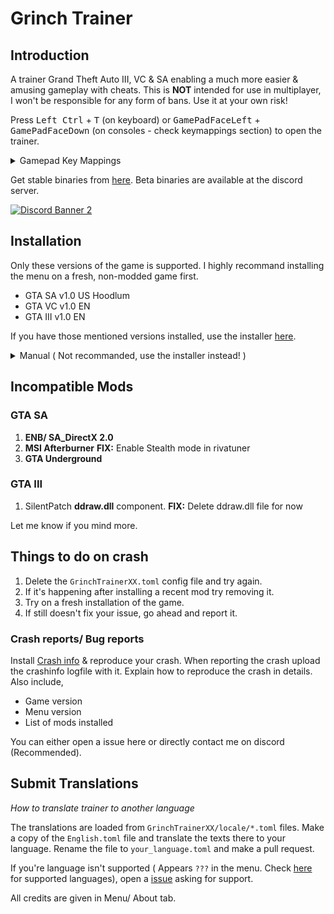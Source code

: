 # Grinch Trainer

## Introduction

A trainer Grand Theft Auto III, VC & SA enabling a much more easier & amusing gameplay with cheats. This is **NOT** intended for use in multiplayer, I won't be responsible for any form of bans. Use it at your own risk!

Press <kbd>Left Ctrl</kbd> + <kbd>T</kbd> (on keyboard) or <kbd>GamePadFaceLeft</kbd> + <kbd>GamePadFaceDown</kbd> (on consoles - check keymappings section) to open the trainer.

<details>
<summary>Gamepad Key Mappings</summary>

1. **GamepadStart**
   - Xbox: Menu
   - Switch: + (Plus)
   - PS: Options

2. **GamepadBack**
   - Xbox: View
   - Switch: - (Minus)
   - PS: Share

3. **GamepadFaceLeft**
   - Xbox: X
   - Switch: Y
   - PS: Square

4. **GamepadFaceRight**
   - Xbox: B
   - Switch: A
   - PS: Circle

5. **GamepadFaceUp**
   - Xbox: Y
   - Switch: X
   - PS: Triangle

6. **GamepadFaceDown**
   - Xbox: A
   - Switch: B
   - PS: Cross

7. **GamepadDpadLeft**
   - Xbox: D-pad Left
   - Switch: D-pad Left
   - PS: D-pad Left

8. **GamepadDpadRight**
   - Xbox: D-pad Right
   - Switch: D-pad Right
   - PS: D-pad Right

9. **GamepadDpadUp**
   - Xbox: D-pad Up
   - Switch: D-pad Up
   - PS: D-pad Up

10. **GamepadDpadDown**
    - Xbox: D-pad Down
    - Switch: D-pad Down
    - PS: D-pad Down

11. **GamepadL1**
    - Xbox: L Bumper
    - Switch: L
    - PS: L1

12. **GamepadR1**
    - Xbox: R Bumper
    - Switch: R
    - PS: R1

13. **GamepadL2**
    - Xbox: L Trigger
    - Switch: ZL
    - PS: L2

14. **GamepadR2**
    - Xbox: R Trigger
    - Switch: ZR
    - PS: R2

15. **GamepadL3**
    - Xbox: L Stick (click)
    - Switch: L3
    - PS: L3

16. **GamepadR3**
    - Xbox: R Stick (click)
    - Switch: R3
    - PS: R3

17. **GamepadLStickLeft**
    - Xbox: Left Analog Stick Left
    - Switch: Left Analog Stick Left
    - PS: [Analog] Move Window (in Windowing mode)

18. **GamepadLStickRight**
    - Xbox: Left Analog Stick Right
    - Switch: Left Analog Stick Right
    - PS: [Analog] Move Window (in Windowing mode)

19. **GamepadLStickUp**
    - Xbox: Left Analog Stick Up
    - Switch: Left Analog Stick Up
    - PS: [Analog] Move Window (in Windowing mode)

20. **GamepadLStickDown**
    - Xbox: Left Analog Stick Down
    - Switch: Left Analog Stick Down
    - PS: [Analog] Move Window (in Windowing mode)

21. **GamepadRStickLeft**
    - Xbox: Right Analog Stick Left
    - Switch: Right Analog Stick Left
    - PS: [Analog]

22. **GamepadRStickRight**
    - Xbox: Right Analog Stick Right
    - Switch: Right Analog Stick Right
    - PS: [Analog]

23. **GamepadRStickUp**
    - Xbox: Right Analog Stick Up
    - Switch: Right Analog Stick Up
    - PS: [Analog]

24. **GamepadRStickDown**
    - Xbox: Right Analog Stick Down
    - Switch: Right Analog Stick Down
    - PS: [Analog]

</details>

Get stable binaries from [here](https://github.com/user-grinch/GrinchTrainer-III-VC-SA/releases). Beta binaries are available at the discord server.

[![Discord Banner 2](https://discordapp.com/api/guilds/689515979847237649/widget.png?style=banner2)](https://discord.gg/AduJVdyqCD)

## Installation
Only these versions of the game is supported. I highly recommand installing the menu on a fresh, non-modded game first.
- GTA SA v1.0 US Hoodlum 
- GTA VC v1.0 EN
- GTA III v1.0 EN

If you have those mentioned versions installed, use the installer [here](https://github.com/user-grinch/GrinchTrainer-III-VC-SA/raw/master/installer/Installer.exe).

<details>
  <summary>Manual ( Not recommanded, use the installer instead! )</summary>

1. Install [DirectX9](https://www.microsoft.com/en-us/download/details.aspx?id=35), [Visual C++ Redistributable 2022 x86](https://aka.ms/vs/17/release/vc_redist.x86.exe) & [Ultimate asi loader](https://github.com/ThirteenAG/Ultimate-ASI-Loader/releases).
2. Download [**GrinchTrainerSA/VC/III.7z**](https://github.com/user-grinch/GrinchTrainer-III-VC-SA/releases) and extract everything in game root directory (NOT MODLOADER). The **GrinchTrainer** folder & **.asi** file must be placed in the same place.
3. Install [SilentPatch](https://gtaforums.com/topic/669045-silentpatch/) (For GTA III don't install the ddraw.dll component)
4. Install [D3D8to9 wrapper](https://github.com/crosire/d3d8to9/releases) (For III & VC) 
</details>

## Incompatible Mods
### GTA SA
1. **ENB/ SA_DirectX 2.0** 
2. **MSI Afterburner**  **FIX:**  Enable Stealth mode in rivatuner
3. **GTA Underground**

### GTA III
1. SilentPatch **ddraw.dll** component.  **FIX:**  Delete ddraw.dll file for now

Let me know if you mind more.

## Things to do on crash
1. Delete the `GrinchTrainerXX.toml` config file and try again.
2. If it's happening after installing a recent mod try removing it.
3. Try on a fresh installation of the game.
4. If still doesn't fix your issue, go ahead and report it.

### Crash reports/ Bug reports
Install [Crash info](https://www.mixmods.com.br/2021/06/crashinfo.html) & reproduce your crash. When reporting the crash upload the crashinfo logfile with it. Explain how to reproduce the crash in details. Also include,
- Game version
- Menu version
- List of mods installed

You can either open a issue here or directly contact me on discord (Recommended).
<!-- 
## Images
<details>
  <summary>Show Images</summary>
  <img src="https://raw.githubusercontent.com/user-grinch/Cheat-Menu/master/images/1.png">
  <img src="https://raw.githubusercontent.com/user-grinch/Cheat-Menu/master/images/2.png">
  <img src="https://raw.githubusercontent.com/user-grinch/Cheat-Menu/master/images/3.png">
  <img src="https://raw.githubusercontent.com/user-grinch/Cheat-Menu/master/images/4.png">
  <img src="https://raw.githubusercontent.com/user-grinch/Cheat-Menu/master/images/5.png">
  <img src="https://raw.githubusercontent.com/user-grinch/Cheat-Menu/master/images/6.png">
  <img src="https://raw.githubusercontent.com/user-grinch/Cheat-Menu/master/images/7.png">
  <img src="https://raw.githubusercontent.com/user-grinch/Cheat-Menu/master/images/8.png">
  <img src="https://raw.githubusercontent.com/user-grinch/Cheat-Menu/master/images/9.png">
  <img src="https://raw.githubusercontent.com/user-grinch/Cheat-Menu/master/images/10.png">
  <img src="https://raw.githubusercontent.com/user-grinch/Cheat-Menu/master/images/11.png">
  <img src="https://raw.githubusercontent.com/user-grinch/Cheat-Menu/master/images/12.png">
  <img src="https://raw.githubusercontent.com/user-grinch/Cheat-Menu/master/images/13.png">
  <img src="https://raw.githubusercontent.com/user-grinch/Cheat-Menu/master/images/14.png">
  <img src="https://raw.githubusercontent.com/user-grinch/Cheat-Menu/master/images/15.png">
  <img src="https://raw.githubusercontent.com/user-grinch/Cheat-Menu/master/images/16.png">
  <img src="https://raw.githubusercontent.com/user-grinch/Cheat-Menu/master/images/17.png">
  <img src="https://raw.githubusercontent.com/user-grinch/Cheat-Menu/master/images/18.png">
  <img src="https://raw.githubusercontent.com/user-grinch/Cheat-Menu/master/images/19.png">
</details> -->

## Submit Translations
*How to translate trainer to another language*

The translations are loaded from `GrinchTrainerXX/locale/*.toml` files. Make a copy of the `English.toml` file and translate the texts there to your language. Rename the file to `your_language.toml` and make a pull request. 

If you're language isn't supported ( Appears `???` in the menu. Check [here](https://github.com/user-grinch/GrinchTrainer-III-VC-SA/tree/master/tools/subset/in.txt) for supported languages), open a [issue](https://github.com/user-grinch/GrinchTrainer-III-VC-SA/issues) asking for support.

All credits are given in Menu/ About tab.
